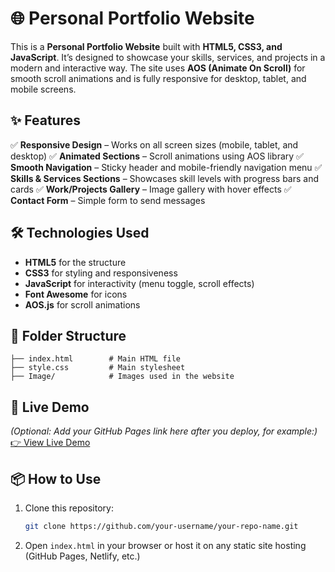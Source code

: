 # 🌐 Personal Portfolio Website

This is a **Personal Portfolio Website** built with **HTML5, CSS3, and JavaScript**.
It’s designed to showcase your skills, services, and projects in a modern and interactive way.
The site uses **AOS (Animate On Scroll)** for smooth scroll animations and is fully responsive for desktop, tablet, and mobile screens.

## ✨ Features

✅ **Responsive Design** – Works on all screen sizes (mobile, tablet, and desktop)
✅ **Animated Sections** – Scroll animations using AOS library
✅ **Smooth Navigation** – Sticky header and mobile-friendly navigation menu
✅ **Skills & Services Sections** – Showcases skill levels with progress bars and cards
✅ **Work/Projects Gallery** – Image gallery with hover effects
✅ **Contact Form** – Simple form to send messages


## 🛠️ Technologies Used

* **HTML5** for the structure
* **CSS3** for styling and responsiveness
* **JavaScript** for interactivity (menu toggle, scroll effects)
* **Font Awesome** for icons
* **AOS.js** for scroll animations


## 📂 Folder Structure

```
├── index.html        # Main HTML file
├── style.css         # Main stylesheet
├── Image/            # Images used in the website
```

## 🚀 Live Demo

*(Optional: Add your GitHub Pages link here after you deploy, for example:)*
[👉 View Live Demo](https://your-username.github.io/your-repo-name/)

## 📦 How to Use

1. Clone this repository:

   ```bash
   git clone https://github.com/your-username/your-repo-name.git
   ```
2. Open `index.html` in your browser or host it on any static site hosting (GitHub Pages, Netlify, etc.)

